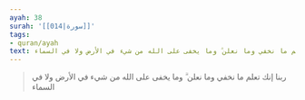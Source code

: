 ```yaml
---
ayah: 38
surah: '[[014|سورة]]'
tags:
- quran/ayah
text: ربنا إنك تعلم ما نخفي وما نعلن ۗ وما يخفى على الله من شيء في الأرض ولا في السماء
---
```

> ربنا إنك تعلم ما نخفي وما نعلن ۗ وما يخفى على الله من شيء في الأرض ولا في السماء
